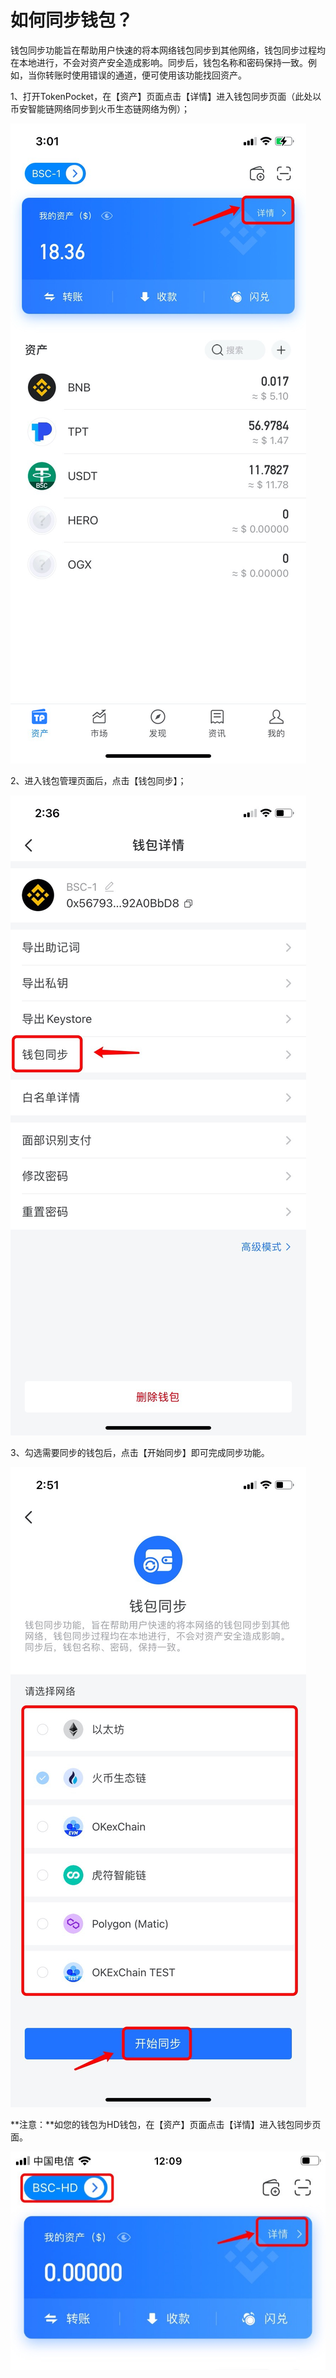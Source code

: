 # 如何同步钱包？

钱包同步功能旨在帮助用户快速的将本网络钱包同步到其他网络，钱包同步过程均在本地进行，不会对资产安全造成影响。同步后，钱包名称和密码保持一致。例如，当你转账时使用错误的通道，便可使用该功能找回资产。

1、打开TokenPocket，在【资产】页面点击【详情】进入钱包同步页面（此处以币安智能链网络同步到火币生态链网络为例）；

![](<../.gitbook/assets/1 (28).png>)

2、进入钱包管理页面后，点击【钱包同步】；

![](../.gitbook/assets/tong-bu-1.jpg)

3、勾选需要同步的钱包后，点击【开始同步】即可完成同步功能。

![](../.gitbook/assets/tong-bu-3.jpg)

**注意：**如您的钱包为HD钱包，在【资产】页面点击【详情】进入钱包同步页面。

![](../.gitbook/assets/tong-bu-.jpg)

